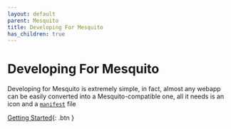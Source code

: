 ```yaml
---
layout: default
parent: Mesquito
title: Developing For Mesquito
has_children: true
---
```


# Developing For Mesquito
Developing for Mesquito is extremely simple, in fact, almost any webapp can be easily converted into a Mesquito-compatible one, all it needs is an icon and a [`manifest`](./the-manifest-file.html) file

[Getting Started](./getting-started.html){: .btn }